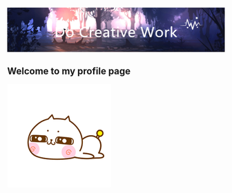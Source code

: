 <!-- insert background image -->
![avatar](https://raw.githubusercontent.com/Love-YY/Love-YY/master/src/background.png)

<!-- insert background image -->
## Welcome to my profile page

![dong](https://raw.githubusercontent.com/Love-YY/Love-YY/master/src/Meow.gif)
